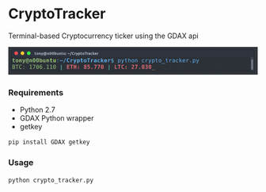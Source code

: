 # CryptoTracker
Terminal-based Cryptocurrency ticker using the GDAX api

![Screenshot](crypto_tracker_ss.png?raw=true)

### Requirements
* Python 2.7
* GDAX Python wrapper
* getkey

```sh
pip install GDAX getkey
```

### Usage
```sh
python crypto_tracker.py
```
